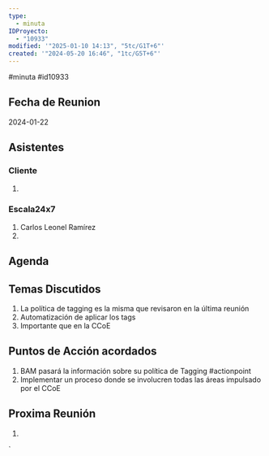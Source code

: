```yaml
---
type:
  - minuta
IDProyecto:
  - "10933"
modified: '"2025-01-10 14:13", "5tc/G1T+6"'
created: '"2024-05-20 16:46", "1tc/G5T+6"'
---
```

#minuta 
#id10933 

## Fecha de Reunion
2024-01-22

## Asistentes

### Cliente
1. 
### Escala24x7
1. Carlos Leonel Ramírez
2. 

## Agenda

## Temas Discutidos
1. La política de tagging es la misma que revisaron en la última reunión
2. Automatización de aplicar los tags
3. Importante que en la CCoE

## Puntos de Acción acordados
1. BAM pasará la información sobre su política de Tagging #actionpoint 
2. Implementar un proceso donde se involucren todas las áreas impulsado por el CCoE


## Proxima Reunión
1.  

`